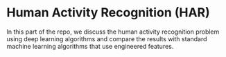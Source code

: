 # Human Activity Recognition (HAR)

In this part of the repo, we discuss the human activity recognition problem using deep learning algorithms
and compare the results with standard machine learning algorithms that use engineered features.
